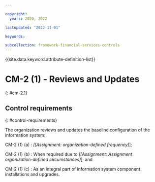 ```yaml
---

copyright:
  years: 2020, 2022

lastupdated: "2022-11-01"

keywords:

subcollection: framework-financial-services-controls
---
```


{{site.data.keyword.attribute-definition-list}}

               
# CM-2 (1) - Reviews and Updates
{: #cm-2.1}

## Control requirements
{: #control-requirements}

The organization reviews and updates the baseline configuration of the information system:

CM-2 (1) (a)
    : _[[Assignment: organization-defined frequency]_];

CM-2 (1) (b)
    : When required due to _[[Assignment: Assignment organization-defined circumstances]_]; and

CM-2 (1) (c)
    : As an integral part of information system component installations and upgrades.





